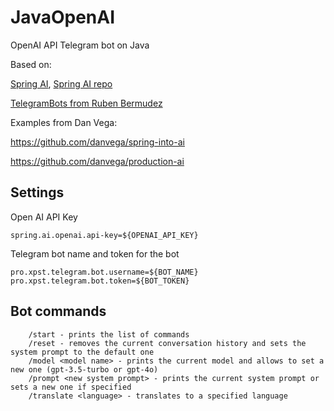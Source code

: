 # JavaOpenAI

OpenAI API Telegram bot on Java

Based on:

[Spring AI](https://docs.spring.io/spring-ai/reference/index.html), [Spring AI repo](https://github.com/spring-projects/spring-ai)

[TelegramBots from Ruben Bermudez](https://github.com/rubenlagus/TelegramBots)

Examples from Dan Vega:

https://github.com/danvega/spring-into-ai

https://github.com/danvega/production-ai

## Settings


Open AI API Key
```
spring.ai.openai.api-key=${OPENAI_API_KEY}
```

Telegram bot name and token for the bot
```
pro.xpst.telegram.bot.username=${BOT_NAME}
pro.xpst.telegram.bot.token=${BOT_TOKEN}
```

## Bot commands

```
    /start - prints the list of commands
    /reset - removes the current conversation history and sets the system prompt to the default one
    /model <model name> - prints the current model and allows to set a new one (gpt-3.5-turbo or gpt-4o)
    /prompt <new system prompt> - prints the current system prompt or sets a new one if specified
    /translate <language> - translates to a specified language
```
